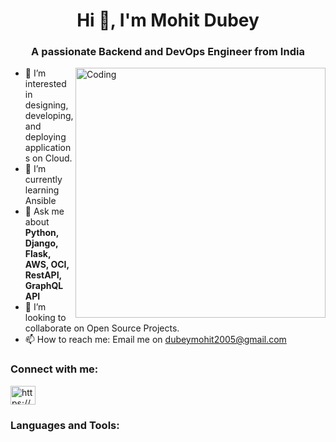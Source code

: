 <h1 align="center">Hi 👋, I'm Mohit Dubey</h1>
<h3 align="center">A passionate Backend and DevOps Engineer from India</h3>
<img align="right" alt="Coding" width="400"src="https://user-images.githubusercontent.com/125440375/219616451-d945dd2e-356d-44bd-a3e4-690a7210b449.png">

- 👀 I’m interested in designing, developing, and deploying applications on Cloud. 
- 🌱 I’m currently learning Ansible
- 💬 Ask me about **Python, Django, Flask, AWS, OCI, RestAPI, GraphQL API**
- 💞️ I’m looking to collaborate on Open Source Projects.
- 📫 How to reach me: Email me on dubeymohit2005@gmail.com


<h3 align="left">Connect with me:</h3>
<p align="left">
<a href="https://www.linkedin.com/in/mohit-dubey" target="blank"><img align="center" src="https://raw.githubusercontent.com/rahuldkjain/github-profile-readme-generator/master/src/images/icons/Social/linked-in-alt.svg" alt="https://www.linkedin.com/in/nishika-verma-6234121b4/" height="30" width="40" /></a>
</p>

<h3 align="left">Languages and Tools:</h3>
